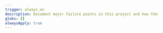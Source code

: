 ```yaml
---
trigger: always_on
description: Document major failure points in this project and how they were solved.
globs: []
alwaysApply: true
---
```

